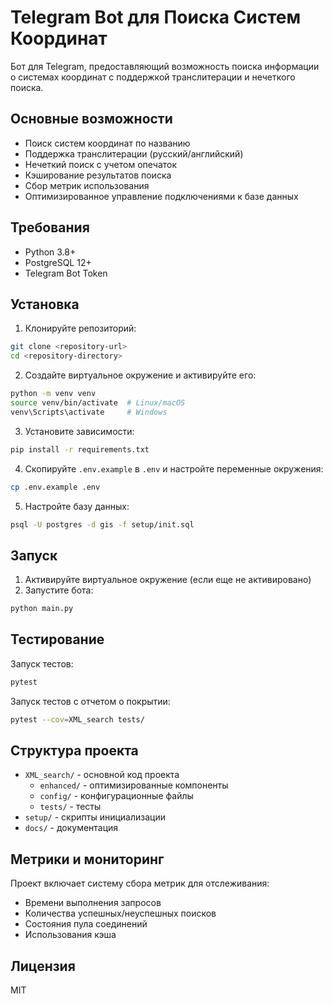 # Telegram Bot для Поиска Систем Координат

Бот для Telegram, предоставляющий возможность поиска информации о системах координат с поддержкой транслитерации и нечеткого поиска.

## Основные возможности

- Поиск систем координат по названию
- Поддержка транслитерации (русский/английский)
- Нечеткий поиск с учетом опечаток
- Кэширование результатов поиска
- Сбор метрик использования
- Оптимизированное управление подключениями к базе данных

## Требования

- Python 3.8+
- PostgreSQL 12+
- Telegram Bot Token

## Установка

1. Клонируйте репозиторий:
```bash
git clone <repository-url>
cd <repository-directory>
```

2. Создайте виртуальное окружение и активируйте его:
```bash
python -m venv venv
source venv/bin/activate  # Linux/macOS
venv\Scripts\activate     # Windows
```

3. Установите зависимости:
```bash
pip install -r requirements.txt
```

4. Скопируйте `.env.example` в `.env` и настройте переменные окружения:
```bash
cp .env.example .env
```

5. Настройте базу данных:
```bash
psql -U postgres -d gis -f setup/init.sql
```

## Запуск

1. Активируйте виртуальное окружение (если еще не активировано)
2. Запустите бота:
```bash
python main.py
```

## Тестирование

Запуск тестов:
```bash
pytest
```

Запуск тестов с отчетом о покрытии:
```bash
pytest --cov=XML_search tests/
```

## Структура проекта

- `XML_search/` - основной код проекта
  - `enhanced/` - оптимизированные компоненты
  - `config/` - конфигурационные файлы
  - `tests/` - тесты
- `setup/` - скрипты инициализации
- `docs/` - документация

## Метрики и мониторинг

Проект включает систему сбора метрик для отслеживания:
- Времени выполнения запросов
- Количества успешных/неуспешных поисков
- Состояния пула соединений
- Использования кэша

## Лицензия

MIT 